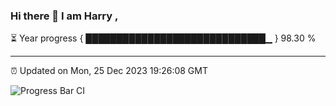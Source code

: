 ### Hi there 👋 I am Harry , 

⏳ Year progress { █████████████████████████████▁ } 98.30 %

---

⏰ Updated on Mon, 25 Dec 2023 19:26:08 GMT

![Progress Bar CI](https://github.com/duykhang68/duykhang68/workflows/Progress%20Bar%20CI/badge.svg)
